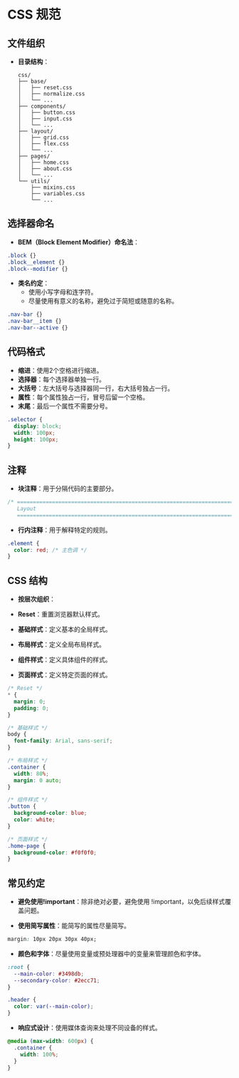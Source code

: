 # CSS 规范

## 文件组织

- **目录结构**：
  ```
  css/
  ├── base/
  │   ├── reset.css
  │   ├── normalize.css
  │   └── ...
  ├── components/
  │   ├── button.css
  │   ├── input.css
  │   └── ...
  ├── layout/
  │   ├── grid.css
  │   ├── flex.css
  │   └── ...
  ├── pages/
  │   ├── home.css
  │   ├── about.css
  │   └── ...
  └── utils/
      ├── mixins.css
      ├── variables.css
      └── ...

## 选择器命名

- **BEM（Block Element Modifier）命名法**：
```css
.block {}
.block__element {}
.block--modifier {}
```
- **类名约定**：
    - 使用小写字母和连字符。
    - 尽量使用有意义的名称，避免过于简短或随意的名称。
```css
.nav-bar {}
.nav-bar__item {}
.nav-bar--active {}
```

## 代码格式
- **缩进**：使用2个空格进行缩进。
- **选择器**：每个选择器单独一行。
- **大括号**：左大括号与选择器同一行，右大括号独占一行。
- **属性**：每个属性独占一行，冒号后留一个空格。
- **末尾**：最后一个属性不需要分号。
```css
.selector {
  display: block;
  width: 100px;
  height: 100px;
}
```
## 注释
- **块注释**：用于分隔代码的主要部分。
```css
/* ==========================================================================
   Layout
   ========================================================================== */
```
- **行内注释**：用于解释特定的规则。
```css
.element {
  color: red; /* 主色调 */
}
```
## CSS 结构
- **按层次组织**：

- **Reset**：重置浏览器默认样式。
- **基础样式**：定义基本的全局样式。
- **布局样式**：定义全局布局样式。
- **组件样式**：定义具体组件的样式。
- **页面样式**：定义特定页面的样式。
```css
/* Reset */
* {
  margin: 0;
  padding: 0;
}

/* 基础样式 */
body {
  font-family: Arial, sans-serif;
}

/* 布局样式 */
.container {
  width: 80%;
  margin: 0 auto;
}

/* 组件样式 */
.button {
  background-color: blue;
  color: white;
}

/* 页面样式 */
.home-page {
  background-color: #f0f0f0;
}
```

## 常见约定
- **避免使用!important**：除非绝对必要，避免使用 !important，以免后续样式覆盖问题。

- **使用简写属性**：能简写的属性尽量简写。
```css
margin: 10px 20px 30px 40px;
```
- **颜色和字体**：尽量使用变量或预处理器中的变量来管理颜色和字体。
```css
:root {
  --main-color: #3498db;
  --secondary-color: #2ecc71;
}

.header {
  color: var(--main-color);
}

```
- **响应式设计**：使用媒体查询来处理不同设备的样式。
```css
@media (max-width: 600px) {
  .container {
    width: 100%;
  }
}
```

